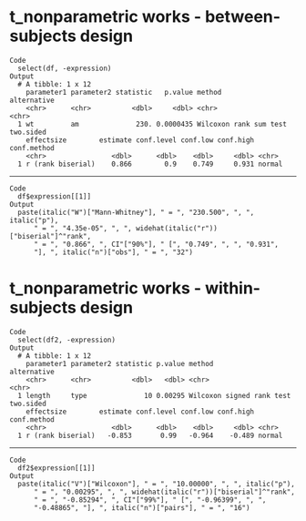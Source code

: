# t_nonparametric works - between-subjects design

    Code
      select(df, -expression)
    Output
      # A tibble: 1 x 12
        parameter1 parameter2 statistic   p.value method                 alternative
        <chr>      <chr>          <dbl>     <dbl> <chr>                  <chr>      
      1 wt         am              230. 0.0000435 Wilcoxon rank sum test two.sided  
        effectsize        estimate conf.level conf.low conf.high conf.method
        <chr>                <dbl>      <dbl>    <dbl>     <dbl> <chr>      
      1 r (rank biserial)    0.866        0.9    0.749     0.931 normal     

---

    Code
      df$expression[[1]]
    Output
      paste(italic("W")["Mann-Whitney"], " = ", "230.500", ", ", italic("p"), 
          " = ", "4.35e-05", ", ", widehat(italic("r"))["biserial"]^"rank", 
          " = ", "0.866", ", CI"["90%"], " [", "0.749", ", ", "0.931", 
          "], ", italic("n")["obs"], " = ", "32")

# t_nonparametric works - within-subjects design

    Code
      select(df2, -expression)
    Output
      # A tibble: 1 x 12
        parameter1 parameter2 statistic p.value method                    alternative
        <chr>      <chr>          <dbl>   <dbl> <chr>                     <chr>      
      1 length     type              10 0.00295 Wilcoxon signed rank test two.sided  
        effectsize        estimate conf.level conf.low conf.high conf.method
        <chr>                <dbl>      <dbl>    <dbl>     <dbl> <chr>      
      1 r (rank biserial)   -0.853       0.99   -0.964    -0.489 normal     

---

    Code
      df2$expression[[1]]
    Output
      paste(italic("V")["Wilcoxon"], " = ", "10.00000", ", ", italic("p"), 
          " = ", "0.00295", ", ", widehat(italic("r"))["biserial"]^"rank", 
          " = ", "-0.85294", ", CI"["99%"], " [", "-0.96399", ", ", 
          "-0.48865", "], ", italic("n")["pairs"], " = ", "16")

